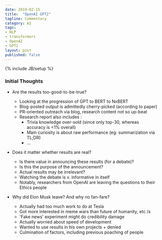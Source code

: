 ```yaml
---
date: 2019-02-15
title:  "OpenAI GPT2"
tagline: Commentary
category: AI
tags:
- NLP
- transformers
- OpenAI
- GPT2
layout: post
published: false
---
```

{% include JB/setup %}


### Initial Thoughts

*  Are the results too-good-to-be-true?
   -   Looking at the progression of GPT to BERT to NxBERT 
   -   Blog-posted output is admittedly cherry-picked (according to paper)
   -   PR-oriented outreach via blog, research content not so up-beat
   -   Research report also includes : 
       +   Trivia knowledge over-sold (since only top-30, whereas accuracy is &lt;1% overall)
       +   Main curiosity is about raw performance (eg: summarization via TL;DR)
       +   ...
   
   
*  Does it matter whether results are real?
   -   Is there value in announcing these results (for a debate)?
   -   Is this the purpose of the announcement?
   -   Actual results may be irrelevant?
   -   Watching the debate is v. informative in itself
   -   Notably, researchers from OpenAI are leaving the questions to their Ethics people



*  Why did Elon Musk leave?  And why no fan-fare?
   -   Actually had too much work to do at Tesla
   -   Got more interested in meme wars than future of humanity, etc  /s
   -   'Fake news' experiment might do credibility damage
   -   Actually worried about speed of development
   -   Wanted to use results in his own projects + denied
   -   Culmination of factors, including previous poaching of people
   

<!--
Trivia knowledge show tip-of-iceberg nature of what's being learned.

Per the [Week 8 (part c) CS294-158 Deep Unsupervised Learning (4/3/19) -- Ilya Sutskever](https://www.youtube.com/watch?v=X-B3nAN7YRM) lecture,
some certain number of parameters are required to learn the language 
(sentiment neuron only appears once the base language stuff is taken care of).
And the LMs have a lot of 'noise' that they find very 'attractive' - compared to the much less dense 'high level stuff'.

Basis of new idea : 
Perhaps the higher level stuff should be pulled from a DB rather than memorised within the network weights
(I have a plan...)
... but TransformerXL isn't going to give me decent sent2vec, unfortunately
      so have a look at random methods for sent2vec : https://arxiv.org/pdf/1901.10444.pdf

Useful: 
  *  https://github.com/google-research/bert/issues/276
  *  "To Tune or Not to Tune? Adapting Pretrained Representations to Diverse Tasks" : https://arxiv.org/pdf/1903.05987.pdf
  *  "NO TRAINING REQUIRED: EXPLORING RANDOM ENCODERS FOR SENTENCE CLASSIFICATION" : https://arxiv.org/pdf/1901.10444.pdf
  *  Hierarchical Question Answeringy : ./2_Google_HierarchicalSearchWithBERT_1809.10658.pdf
TODO :  
  *  Add diagram of information flow (would be useful for poster too)
  *  Finish creating USE embeddings to see value of supervised pretraining too
  *  Experiment with different 'list of facts' schemes - to see whether it can be honed
     - eg: One sentence (/10) at a time, pick the highest confidence answer 
     


Important dates (https://aideadlin.es/?sub=ML,SP,NLP,DM) : 

*  (!) ICML Workshop on Self-Supervised Learning 
   -  https://sites.google.com/view/self-supervised-icml2019
      -  OLD : 
          -  DONE : Submission deadline: April 25, 2019 (Any time)
          -  Notifications: May 10, 2019
          -  Camera Ready: May 31, 2019 (Any time)
          -  Workshop: June 14 or 15, 2019 
      -  UPDATED : 
          -  Submission deadline: May 6, 2019 (Any time) == Tuesday in ~10days 8pm
          -  Notifications: May 13, 2019
   -  (ICML conf = Monday, 10 June - Saturday, 15 June)
      +  https://icml.cc/Conferences/2019/Schedule?type=Workshop
      +  Early registration pricing ends : May 19, 2019, 11:59 a.m. 

*  EMNLP-IJCNLP 2019 November 3-7, 2019. Hong Kong.                        (Abstract due 15-May, Paper due 21-May)
   -  https://www.emnlp-ijcnlp2019.org/calls/papers
   -  https://www.emnlp-ijcnlp2019.org/calls/demos  (due 1-July, including paper, screenshots and screencast explainer)
*  NeurIPS 2019 December 9-14, 2019. Vancouver Convention Centre, Canada.  (Abstract due 16-May, Paper due 23-May)


!-->